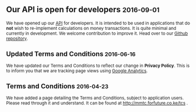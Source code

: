 <h2>Our API is open for developers <small>2016-09-01</h2>

We have opened up our [API][api] for developers. It is intended to
be used in applications that do **not** wish to re-implement
calculations on money transactions.
It is quite minimal and currently in development. We welcome
contribution to improve it. Head over to our [Github repository][repo].

[api]:/api/
[repo]:https://github.com/forfuturellc/mmtc-ke


<h2>Updated Terms and Conditions <small>2016-06-16</small></h2>

We have updated our Terms and Conditions to reflect our change
in **Privacy Policy**. This is to inform you that we are tracking
page views using [Google Analytics][analytics].

[analytics]:https://analytics.google.com


<h2>Terms and Conditions <small>2016-04-23</small></h2>

We have added a page detailing the Terms and Conditions, subject to
application users. Please read through it and understand. It can be
found at http://mmtc.forfuture.co.ke/tcs .
